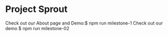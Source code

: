 # Project Sprout

Check out our About page and Demo:$ npm run milestone-1
Check out our demo $ npm run milestone-02

